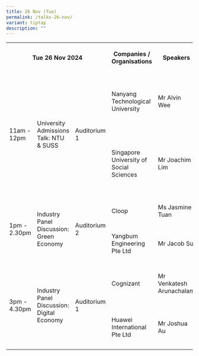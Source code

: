 ```yaml
---
title: 26 Nov (Tue)
permalink: /talks-26-nov/
variant: tiptap
description: ""
---
```

<table style="minWidth: 150px">
<colgroup>
<col>
<col>
<col>
<col>
<col>
<col>
</colgroup>
<tbody>
<tr>
<th rowspan="1" colspan="3">
<p>Tue 26 Nov 2024</p>
</th>
<th rowspan="1" colspan="1">
<p>Companies / Organisations</p>
</th>
<th rowspan="1" colspan="1">
<p>Speakers</p>
</th>
<th rowspan="1" colspan="1">
<p>Designations</p>
</th>
</tr>
<tr>
<td rowspan="2" colspan="1">
<p>11am - 12pm</p>
</td>
<td rowspan="2" colspan="1">
<p>University Admissions Talk: NTU &amp; SUSS</p>
</td>
<td rowspan="2" colspan="1">
<p>Auditorium 1</p>
</td>
<td rowspan="1" colspan="1">
<p>Nanyang Technological University</p>
</td>
<td rowspan="1" colspan="1">
<p>Mr Alvin Wee</p>
</td>
<td rowspan="1" colspan="1">
<p>Senior Assistant Manager, Office of Admissions, NTU</p>
</td>
</tr>
<tr>
<td rowspan="1" colspan="1">
<p>Singapore University of Social Sciences</p>
</td>
<td rowspan="1" colspan="1">
<p>Mr Joachim Lim</p>
</td>
<td rowspan="1" colspan="1">
<p>Assistant Manager, Student Recruitment and Admissions, SUSS</p>
</td>
</tr>
<tr>
<td rowspan="2" colspan="1">
<p>1pm - 2.30pm</p>
</td>
<td rowspan="2" colspan="1">
<p>Industry Panel Discussion: Green Economy</p>
</td>
<td rowspan="2" colspan="1">
<p>Auditorium 2</p>
</td>
<td rowspan="1" colspan="1">
<p>Cloop</p>
</td>
<td rowspan="1" colspan="1">
<p>Ms Jasmine Tuan</p>
</td>
<td rowspan="1" colspan="1">
<p>Co-Founder</p>
</td>
</tr>
<tr>
<td rowspan="1" colspan="1">
<p>Yangbum Engineering Pte Ltd</p>
</td>
<td rowspan="1" colspan="1">
<p>Mr Jacob Su</p>
</td>
<td rowspan="1" colspan="1">
<p>Manager (HR/Admin)</p>
</td>
</tr>
<tr>
<td rowspan="2" colspan="1">
<p>3pm - 4.30pm</p>
</td>
<td rowspan="2" colspan="1">
<p>Industry Panel Discussion: Digital Economy</p>
</td>
<td rowspan="2" colspan="1">
<p>Auditorium 1</p>
</td>
<td rowspan="1" colspan="1">
<p>Cognizant</p>
</td>
<td rowspan="1" colspan="1">
<p>Mr Venkatesh Arunachalam</p>
</td>
<td rowspan="1" colspan="1">
<p>Regional Engagement Delivery Partner</p>
</td>
</tr>
<tr>
<td rowspan="1" colspan="1">
<p>Huawei International Pte Ltd</p>
</td>
<td rowspan="1" colspan="1">
<p>Mr Joshua Au</p>
</td>
<td rowspan="1" colspan="1">
<p>Senior Manager (Public Affairs)</p>
</td>
</tr>
</tbody>
</table>
<p></p>